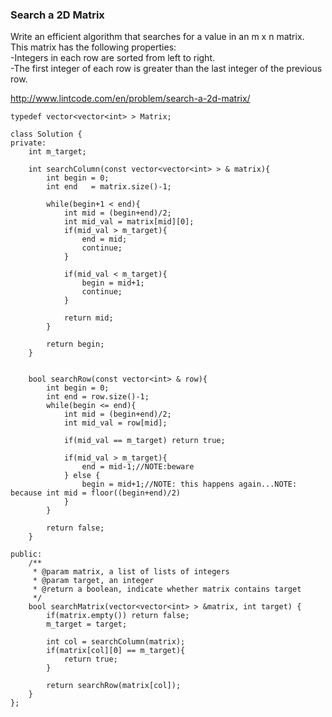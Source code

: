 ### Search a 2D Matrix

Write an efficient algorithm that searches for a value in an m x n matrix.  
This matrix has the following properties:  
-Integers in each row are sorted from left to right.  
-The first integer of each row is greater than the last integer of the previous row.

http://www.lintcode.com/en/problem/search-a-2d-matrix/

```
typedef vector<vector<int> > Matrix;

class Solution {
private:
    int m_target;

    int searchColumn(const vector<vector<int> > & matrix){
        int begin = 0;
        int end   = matrix.size()-1;

        while(begin+1 < end){
            int mid = (begin+end)/2;
            int mid_val = matrix[mid][0];
            if(mid_val > m_target){
                end = mid;
                continue;
            }

            if(mid_val < m_target){
                begin = mid+1;
                continue;
            }

            return mid;
        }

        return begin;
    }


    bool searchRow(const vector<int> & row){
        int begin = 0;
        int end = row.size()-1;
        while(begin <= end){
            int mid = (begin+end)/2;
            int mid_val = row[mid];

            if(mid_val == m_target) return true;

            if(mid_val > m_target){
                end = mid-1;//NOTE:beware
            } else {
                begin = mid+1;//NOTE: this happens again...NOTE: because int mid = floor((begin+end)/2)
            }
        }

        return false;
    }

public:
    /**
     * @param matrix, a list of lists of integers
     * @param target, an integer
     * @return a boolean, indicate whether matrix contains target
     */
    bool searchMatrix(vector<vector<int> > &matrix, int target) {
        if(matrix.empty()) return false;
        m_target = target;

        int col = searchColumn(matrix);
        if(matrix[col][0] == m_target){
            return true;
        }

        return searchRow(matrix[col]);
    }
};
```



